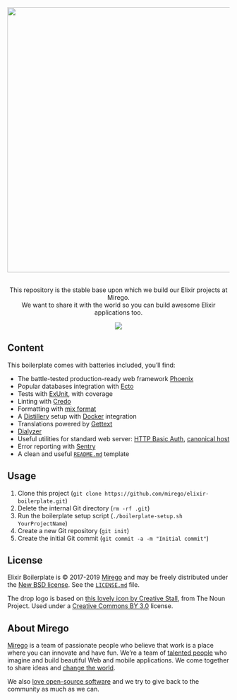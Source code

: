 <div align="center">
  <img src="https://user-images.githubusercontent.com/11348/52080254-520cb580-2565-11e9-8c21-156cf0b7bcf3.png" width="600" />
  <p><br />This repository is the stable base upon which we build our Elixir projects at Mirego.<br />We want to share it with the world so you can build awesome Elixir applications too.</p>
  <a href="https://travis-ci.com/mirego/elixir-boilerplate"><img src="https://travis-ci.com/mirego/elixir-boilerplate.svg?branch=master" /></a>
</div>

## Content

This boilerplate comes with batteries included, you’ll find:

- The battle-tested production-ready web framework [Phoenix](https://phoenixframework.org)
- Popular databases integration with [Ecto](https://hexdocs.pm/ecto/Ecto.html)
- Tests with [ExUnit](https://hexdocs.pm/ex_unit/ExUnit.html), with coverage
- Linting with [Credo](http://credo-ci.org)
- Formatting with [mix format](https://hexdocs.pm/mix/master/Mix.Tasks.Format.html)
- A [Distillery](https://hexdocs.pm/distillery/home.html) setup with [Docker](https://www.docker.com) integration
- Translations powered by [Gettext](https://hexdocs.pm/gettext/Gettext.html)
- [Dialyzer](https://hexdocs.pm/dialyxir/readme.html)
- Useful utilities for standard web server: [HTTP Basic Auth](https://github.com/CultivateHQ/basic_auth), [canonical host](https://github.com/remiprev/plug_canonical_host)
- Error reporting with [Sentry](https://hexdocs.pm/sentry/readme.html)
- A clean and useful [`README.md`](./BOILERPLATE_README.md) template

## Usage

1. Clone this project (`git clone https://github.com/mirego/elixir-boilerplate.git`)
2. Delete the internal Git directory (`rm -rf .git`)
3. Run the boilerplate setup script (`./boilerplate-setup.sh YourProjectName`)
4. Create a new Git repository (`git init`)
5. Create the initial Git commit (`git commit -a -m "Initial commit"`)

## License

Elixir Boilerplate is © 2017-2019 [Mirego](https://www.mirego.com) and may be freely distributed under the [New BSD license](http://opensource.org/licenses/BSD-3-Clause). See the [`LICENSE.md`](https://github.com/mirego/elixir-boilerplate/blob/master/LICENSE.md) file.

The drop logo is based on [this lovely icon by Creative Stall](https://thenounproject.com/term/drop/174999), from The Noun Project. Used under a [Creative Commons BY 3.0](http://creativecommons.org/licenses/by/3.0/) license.

## About Mirego

[Mirego](https://www.mirego.com) is a team of passionate people who believe that work is a place where you can innovate and have fun. We’re a team of [talented people](https://life.mirego.com) who imagine and build beautiful Web and mobile applications. We come together to share ideas and [change the world](http://www.mirego.org).

We also [love open-source software](https://open.mirego.com) and we try to give back to the community as much as we can.
